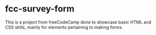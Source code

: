 # fcc-survey-form
This is a project from freeCodeCamp done to showcase basic HTML and CSS skills, mainly for elements pertaining to making forms.